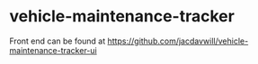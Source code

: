 # vehicle-maintenance-tracker

Front end can be found at https://github.com/jacdavwill/vehicle-maintenance-tracker-ui